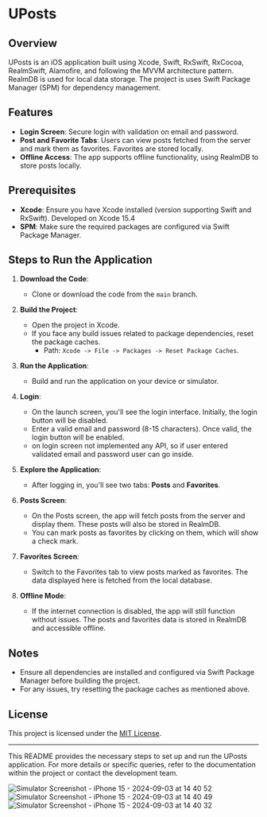 # UPosts
 
## Overview
UPosts is an iOS application built using Xcode, Swift, RxSwift, RxCocoa, RealmSwift, Alamofire, and following the MVVM architecture pattern. 
RealmDB is used for local data storage. The project is uses Swift Package Manager (SPM) for dependency management.
 
## Features
- **Login Screen**: Secure login with validation on email and password.
- **Post and Favorite Tabs**: Users can view posts fetched from the server and mark them as favorites. Favorites are stored locally.
- **Offline Access**: The app supports offline functionality, using RealmDB to store posts locally.
 
## Prerequisites
- **Xcode**: Ensure you have Xcode installed (version supporting Swift and RxSwift). Developed on Xcode 15.4
- **SPM**: Make sure the required packages are configured via Swift Package Manager.
 
## Steps to Run the Application
1. **Download the Code**:
   - Clone or download the code from the `main` branch.
 
2. **Build the Project**:
   - Open the project in Xcode.
   - If you face any build issues related to package dependencies, reset the package caches.
     - Path: `Xcode -> File -> Packages -> Reset Package Caches`.
 
3. **Run the Application**:
   - Build and run the application on your device or simulator.
 
4. **Login**:
   - On the launch screen, you'll see the login interface. Initially, the login button will be disabled.
   - Enter a valid email and password (8-15 characters). Once valid, the login button will be enabled.
   - on login screen not implemented any API, so if user entered validated email and password user can go inside.
 
5. **Explore the Application**:
   - After logging in, you'll see two tabs: **Posts** and **Favorites**.
   
6. **Posts Screen**:
   - On the Posts screen, the app will fetch posts from the server and display them. These posts will also be stored in RealmDB.
   - You can mark posts as favorites by clicking on them, which will show a check mark.
 
7. **Favorites Screen**:
   - Switch to the Favorites tab to view posts marked as favorites. The data displayed here is fetched from the local database.
 
8. **Offline Mode**:
   - If the internet connection is disabled, the app will still function without issues. The posts and favorites data is stored in RealmDB and accessible offline.
 
## Notes
- Ensure all dependencies are installed and configured via Swift Package Manager before building the project.
- For any issues, try resetting the package caches as mentioned above.
 
## License
This project is licensed under the [MIT License](LICENSE).
 
---
 
This README provides the necessary steps to set up and run the UPosts application. For more details or specific queries, refer to the documentation within the project or contact the development team.

![Simulator Screenshot - iPhone 15 - 2024-09-03 at 14 40 52](https://github.com/user-attachments/assets/2928fa00-9ba4-460f-bbfe-07a8a7a08a6a)
![Simulator Screenshot - iPhone 15 - 2024-09-03 at 14 40 49](https://github.com/user-attachments/assets/d201574a-f689-4bd6-8254-c3da64178d28)
![Simulator Screenshot - iPhone 15 - 2024-09-03 at 14 40 32](https://github.com/user-attachments/assets/a1c5d15a-efee-4966-9e85-1e253d38ec3e)


